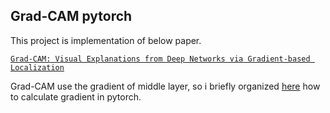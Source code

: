 ## Grad-CAM pytorch  
This project is implementation of below paper.  

[`Grad-CAM: Visual Explanations from Deep Networks via Gradient-based Localization`](https://arxiv.org/pdf/1610.02391)  

Grad-CAM use the gradient of middle layer, so i briefly organized [here](https://github.com/hololee/Grad-CAM-pytorch/blob/master/torch_gradient_test.ipynb) how to calculate gradient in pytorch.  

